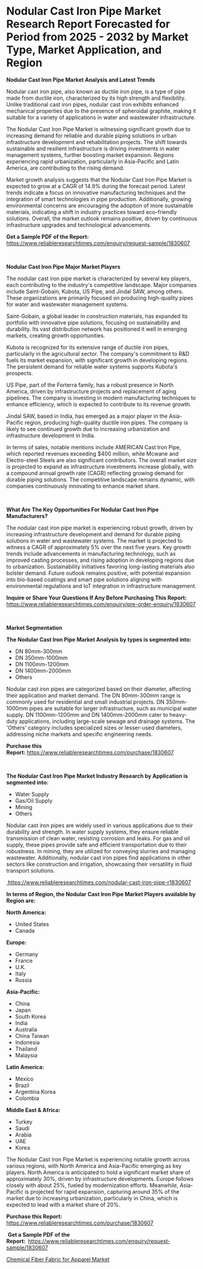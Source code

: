 <p><h1>Nodular Cast Iron Pipe Market Research Report Forecasted for Period from 2025 -  2032 by Market Type, Market Application, and Region</h1></p><p><strong>Nodular Cast Iron Pipe Market Analysis and Latest Trends</strong></p>
<p><p>Nodular cast iron pipe, also known as ductile iron pipe, is a type of pipe made from ductile iron, characterized by its high strength and flexibility. Unlike traditional cast iron pipes, nodular cast iron exhibits enhanced mechanical properties due to the presence of spheroidal graphite, making it suitable for a variety of applications in water and wastewater infrastructure. </p><p>The Nodular Cast Iron Pipe Market is witnessing significant growth due to increasing demand for reliable and durable piping solutions in urban infrastructure development and rehabilitation projects. The shift towards sustainable and resilient infrastructure is driving investments in water management systems, further boosting market expansion. Regions experiencing rapid urbanization, particularly in Asia-Pacific and Latin America, are contributing to the rising demand.</p><p>Market growth analysis suggests that the Nodular Cast Iron Pipe Market is expected to grow at a CAGR of 14.9% during the forecast period. Latest trends indicate a focus on innovative manufacturing techniques and the integration of smart technologies in pipe production. Additionally, growing environmental concerns are encouraging the adoption of more sustainable materials, indicating a shift in industry practices toward eco-friendly solutions. Overall, the market outlook remains positive, driven by continuous infrastructure upgrades and technological advancements.</p></p>
<p><strong>Get a Sample PDF of the Report:&nbsp;</strong> <a href="https://www.reliableresearchtimes.com/enquiry/request-sample/1830607?utm_campaign=2638&utm_medium=2&utm_source=Github&utm_content=ia&utm_term=03042025&utm_id=nodular-cast-iron-pipe">https://www.reliableresearchtimes.com/enquiry/request-sample/1830607</a></p>
<p>&nbsp;</p>
<p><strong>Nodular Cast Iron Pipe Major Market Players</strong></p>
<p><p>The nodular cast iron pipe market is characterized by several key players, each contributing to the industry's competitive landscape. Major companies include Saint-Gobain, Kubota, US Pipe, and Jindal SAW, among others. These organizations are primarily focused on producing high-quality pipes for water and wastewater management systems.</p><p>Saint-Gobain, a global leader in construction materials, has expanded its portfolio with innovative pipe solutions, focusing on sustainability and durability. Its vast distribution network has positioned it well in emerging markets, creating growth opportunities.</p><p>Kubota is recognized for its extensive range of ductile iron pipes, particularly in the agricultural sector. The company's commitment to R&D fuels its market expansion, with significant growth in developing regions. The persistent demand for reliable water systems supports Kubota's prospects.</p><p>US Pipe, part of the Forterra family, has a robust presence in North America, driven by infrastructure projects and replacement of aging pipelines. The company is investing in modern manufacturing techniques to enhance efficiency, which is expected to contribute to its revenue growth.</p><p>Jindal SAW, based in India, has emerged as a major player in the Asia-Pacific region, producing high-quality ductile iron pipes. The company is likely to see continued growth due to increasing urbanization and infrastructure development in India.</p><p>In terms of sales, notable mentions include AMERICAN Cast Iron Pipe, which reported revenues exceeding $400 million, while Mcwane and Electro-steel Steels are also significant contributors. The overall market size is projected to expand as infrastructure investments increase globally, with a compound annual growth rate (CAGR) reflecting growing demand for durable piping solutions. The competitive landscape remains dynamic, with companies continuously innovating to enhance market share.</p></p>
<p>&nbsp;</p>
<p><strong>What Are The Key Opportunities For Nodular Cast Iron Pipe Manufacturers?</strong></p>
<p><p>The nodular cast iron pipe market is experiencing robust growth, driven by increasing infrastructure development and demand for durable piping solutions in water and wastewater systems. The market is projected to witness a CAGR of approximately 5% over the next five years. Key growth trends include advancements in manufacturing technology, such as improved casting processes, and rising adoption in developing regions due to urbanization. Sustainability initiatives favoring long-lasting materials also bolster demand. Future outlook remains positive, with potential expansion into bio-based coatings and smart pipe solutions aligning with environmental regulations and IoT integration in infrastructure management.</p></p>
<p><strong>Inquire or Share Your Questions If Any Before Purchasing This Report:</strong> <a href="https://www.reliableresearchtimes.com/enquiry/pre-order-enquiry/1830607?utm_campaign=2638&utm_medium=2&utm_source=Github&utm_content=ia&utm_term=03042025&utm_id=nodular-cast-iron-pipe">https://www.reliableresearchtimes.com/enquiry/pre-order-enquiry/1830607</a></p>
<p>&nbsp;</p>
<p><strong>Market Segmentation</strong></p>
<p><strong>The Nodular Cast Iron Pipe Market Analysis by types is segmented into:</strong></p>
<p><ul><li>DN 80mm-300mm</li><li>DN 350mm-1000mm</li><li>DN 1100mm-1200mm</li><li>DN 1400mm-2000mm</li><li>Others</li></ul></p>
<p><p>Nodular cast iron pipes are categorized based on their diameter, affecting their application and market demand. The DN 80mm-300mm range is commonly used for residential and small industrial projects. DN 350mm-1000mm pipes are suitable for larger infrastructure, such as municipal water supply. DN 1100mm-1200mm and DN 1400mm-2000mm cater to heavy-duty applications, including large-scale sewage and drainage systems. The 'Others' category includes specialized sizes or lesser-used diameters, addressing niche markets and specific engineering needs.</p></p>
<p><strong>Purchase this Report:&nbsp;</strong><a href="https://www.reliableresearchtimes.com/purchase/1830607?utm_campaign=2638&utm_medium=2&utm_source=Github&utm_content=ia&utm_term=03042025&utm_id=nodular-cast-iron-pipe">https://www.reliableresearchtimes.com/purchase/1830607</a></p>
<p>&nbsp;</p>
<p><strong>The Nodular Cast Iron Pipe Market Industry Research by Application is segmented into:</strong></p>
<p><ul><li>Water Supply</li><li>Gas/Oil Supply</li><li>Mining</li><li>Others</li></ul></p>
<p><p>Nodular cast iron pipes are widely used in various applications due to their durability and strength. In water supply systems, they ensure reliable transmission of clean water, resisting corrosion and leaks. For gas and oil supply, these pipes provide safe and efficient transportation due to their robustness. In mining, they are utilized for conveying slurries and managing wastewater. Additionally, nodular cast iron pipes find applications in other sectors like construction and irrigation, showcasing their versatility in fluid transport solutions.</p></p>
<p><a href="https://www.reliableresearchtimes.com/nodular-cast-iron-pipe-r1830607?utm_campaign=2638&utm_medium=2&utm_source=Github&utm_content=ia&utm_term=03042025&utm_id=nodular-cast-iron-pipe">&nbsp;https://www.reliableresearchtimes.com/nodular-cast-iron-pipe-r1830607</a></p>
<p><strong>In terms of Region, the Nodular Cast Iron Pipe Market Players available by Region are:</strong></p>
<p>
    <p> <strong> North America: </strong>
        <ul>
            <li>United States</li>
            <li>Canada</li>
        </ul>
        </p> 
    <p> <strong> Europe: </strong>
        <ul>
            <li>Germany</li>
            <li>France</li>
            <li>U.K.</li>
            <li>Italy</li>
            <li>Russia</li>
        </ul>
        </p> 
    <p> <strong> Asia-Pacific: </strong>
        <ul>
            <li>China</li>
            <li>Japan</li>
            <li>South Korea</li>
            <li>India</li>
            <li>Australia</li>
            <li>China Taiwan</li>
            <li>Indonesia</li>
            <li>Thailand</li>
            <li>Malaysia</li>
        </ul>
        </p> 
    <p> <strong> Latin America: </strong>
        <ul>
            <li>Mexico</li>
            <li>Brazil</li>
            <li>Argentina Korea</li>
            <li>Colombia</li>
        </ul>
        </p> 
    <p> <strong> Middle East & Africa: </strong>
        <ul>
            <li>Turkey</li>
            <li>Saudi</li>
            <li>Arabia</li>
            <li>UAE</li>
            <li>Korea</li>
        </ul>
    </p>
    </p>
<p><p>The Nodular Cast Iron Pipe Market is experiencing notable growth across various regions, with North America and Asia-Pacific emerging as key players. North America is anticipated to hold a significant market share of approximately 30%, driven by infrastructure developments. Europe follows closely with about 25%, fueled by modernization efforts. Meanwhile, Asia-Pacific is projected for rapid expansion, capturing around 35% of the market due to increasing urbanization, particularly in China, which is expected to lead with a market share of 20%.</p></p>
<p><strong>Purchase this Report: </strong><a href="https://www.reliableresearchtimes.com/purchase/1830607?utm_campaign=2638&utm_medium=2&utm_source=Github&utm_content=ia&utm_term=03042025&utm_id=nodular-cast-iron-pipe">https://www.reliableresearchtimes.com/purchase/1830607</a></p>
<p>&nbsp;<strong>Get a Sample PDF of the Report:&nbsp;&nbsp;</strong><a href="https://www.reliableresearchtimes.com/enquiry/request-sample/1830607?utm_campaign=2638&utm_medium=2&utm_source=Github&utm_content=ia&utm_term=03042025&utm_id=nodular-cast-iron-pipe">https://www.reliableresearchtimes.com/enquiry/request-sample/1830607</a></p>
<p><strong></strong></p>
<p><p><a href="https://github.com/waverlyam689/Market-Research-Report-List-1/blob/main/chemical-fiber-fabric-for-apparel-market.md?utm_campaign=2638&utm_medium=2&utm_source=Github&utm_content=ia&utm_term=03042025&utm_id=nodular-cast-iron-pipe">Chemical Fiber Fabric for Apparel Market</a></p></p>